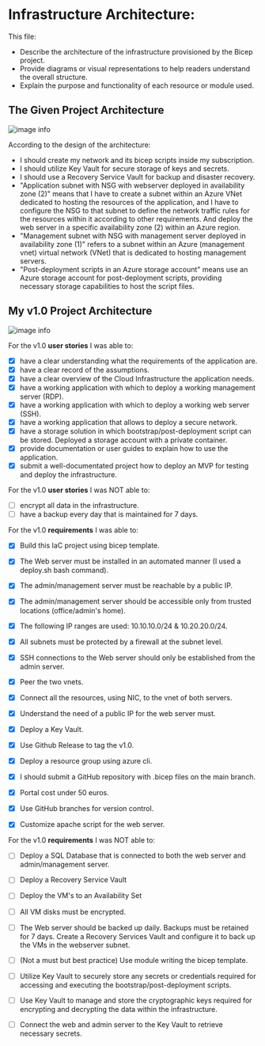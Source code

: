 # Infrastructure Architecture:

This file:

- Describe the architecture of the infrastructure provisioned by the Bicep project.
- Provide diagrams or visual representations to help readers understand the overall structure.
- Explain the purpose and functionality of each resource or module used.

## The Given Project Architecture

![image info](https://github.com/techgrounds/techgrounds-anj-dtmr/blob/main/000_cloud_project/v1.0/Documentation/06_diagram/topology.png)

According to the design of the architecture:

- I should create my network and its bicep scripts inside my subscription.
- I should utilize Key Vault for secure storage of keys and secrets.
- I should use a Recovery Service Vault for backup and disaster recovery.
- "Application subnet with NSG with webserver deployed in availability zone (2)" means that I have to create a subnet within an Azure VNet dedicated to hosting the resources of the application, and I have to configure the NSG to that subnet to define the network traffic rules for the resources within it according to other requirements. And deploy the web server in a specific availability zone (2) within an Azure region.
- "Management subnet with NSG with management server deployed in availability zone (1)" refers to a subnet within an Azure (management vnet) virtual network (VNet) that is dedicated to hosting management servers.
- "Post-deployment scripts in an Azure storage account" means use an Azure storage account for post-deployment scripts, providing necessary storage capabilities to host the script files.

## My v1.0 Project Architecture


![image info](https://github.com/techgrounds/techgrounds-anj-dtmr/blob/main/000_cloud_project/v1.0/Documentation/06_diagram/cloud_architecture.drawio.png)

For the v1.0 **user stories** I was able to:
- [x] have a clear understanding what the requirements of the application are.
- [x] have a clear record of the assumptions.
- [x] have a clear overview of the Cloud Infrastructure the application needs.
- [x] have a working application with which to deploy a working management server (RDP).
- [x] have a working application with which to deploy a working web server (SSH).
- [x] have a working application that allows to deploy a secure network.
- [x] have a storage solution in which bootstrap/post-deployment script can be stored. Deployed a storage account with a private container.
- [x] provide documentation or user guides to explain how to use the application.
- [x] submit a well-documentated project how to deploy an MVP for testing and deploy the infrastructure.

For the v1.0 **user stories** I was NOT able to:
- [ ] encrypt all data in the infrastructure.
- [ ] have a backup every day that is maintained for 7 days.

For the v1.0 **requirements** I was able to:
- [x] Build this IaC project using bicep template.
- [x] The Web server must be installed in an automated manner (I used a deploy.sh bash command).
- [x] The admin/management server must be reachable by a public IP.
- [x] The admin/management server should be accessible only from trusted locations (office/admin's home).
- [x] The following IP ranges are used: 10.10.10.0/24 & 10.20.20.0/24.
- [x] All subnets must be protected by a firewall at the subnet level.
- [x] SSH connections to the Web server should only be established from the admin server.
- [x] Peer the two vnets.
- [x] Connect all the resources, using NIC, to the vnet of both servers.
- [x] Understand the need of a public IP for the web server must.
- [x] Deploy a Key Vault.
- [x] Use Github Release to tag the v1.0.
- [x] Deploy a resource group using azure cli.
- [x] I should submit a GitHub repository with .bicep files on the main branch.
- [x] Portal cost under 50 euros.
- [x] Use GitHub branches for version control.
- [x] Customize apache script for the web server.


For the v1.0 **requirements** I was NOT able to:
- [ ] Deploy a SQL Database that is connected to both the web server and admin/management server.
- [ ] Deploy a Recovery Service Vault
- [ ] Deploy the VM's to an Availability Set
- [ ] All VM disks must be encrypted.
- [ ] The Web server should be backed up daily. Backups must be retained for 7 days. Create a Recovery Services Vault and configure it to back up the VMs in the webserver subnet.
- [ ] (Not a must but best practice) Use module writing the bicep template.
- [ ] Utilize Key Vault to securely store any secrets or credentials required for accessing and executing the bootstrap/post-deployment scripts.
- [ ] Use Key Vault to manage and store the cryptographic keys required for encrypting and decrypting the data within the infrastructure.
- [ ] Connect the web and admin server to the Key Vault to retrieve necessary secrets.






